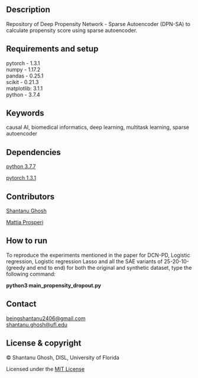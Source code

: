## Description
Repository of Deep Propensity Network - Sparse Autoencoder (DPN-SA) to calculate propensity score using sparse autoencoder.

## Requirements and setup
pytorch - 1.3.1 <br/>
numpy - 1.17.2 <br/>
pandas - 0.25.1 <br/>
scikit - 0.21.3 <br/>
matplotlib: 3.1.1 <br/>
python -  3.7.4 <br/>


## Keywords
causal AI, biomedical informatics, deep learning, multitask learning, sparse autoencoder

## Dependencies
[python 3.7.7](https://www.python.org/downloads/release/python-374/)

[pytorch 1.3.1](https://pytorch.org/get-started/previous-versions/)

## Contributors
[Shantanu Ghosh](https://www.linkedin.com/in/shantanu-ghosh-b369783a/)

[Mattia Prosperi](https://epidemiology.phhp.ufl.edu/research/disl/)

## How to run
To reproduce the experiments mentioned in the paper for DCN-PD, Logistic regression, Logistic regression Lasso 
and all the SAE variants of 25-20-10- (greedy and end to end) for both the
original and synthetic dataset, type the following
command: 

<b>python3 main_propensity_dropout.py</b>

## Contact
beingshantanu2406@gmail.com <br/>
shantanu.ghosh@ufl.edu

## License & copyright
© Shantanu Ghosh, DISL, University of Florida

Licensed under the [MIT License](LICENSE)
